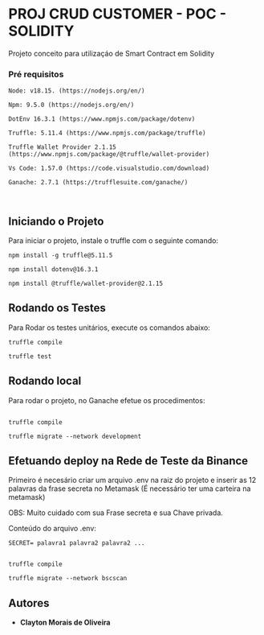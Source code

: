 # PROJ CRUD CUSTOMER - POC - SOLIDITY
Projeto conceito para utilizaçáo de Smart Contract em Solidity


### Pré requisitos

```
Node: v18.15. (https://nodejs.org/en/)

Npm: 9.5.0 (https://nodejs.org/en/)

DotEnv 16.3.1 (https://www.npmjs.com/package/dotenv)

Truffle: 5.11.4 (https://www.npmjs.com/package/truffle)

Truffle Wallet Provider 2.1.15 (https://www.npmjs.com/package/@truffle/wallet-provider)

Vs Code: 1.57.0 (https://code.visualstudio.com/download)

Ganache: 2.7.1 (https://trufflesuite.com/ganache/)



```

## Iniciando o Projeto

Para iniciar o projeto, instale o truffle com o seguinte comando:

```
npm install -g truffle@5.11.5

npm install dotenv@16.3.1

npm install @truffle/wallet-provider@2.1.15

```

## Rodando os Testes

Para Rodar os testes unitários, execute os comandos abaixo:

```
truffle compile

truffle test
```

## Rodando local

Para rodar o projeto, no Ganache efetue os procedimentos:

```

truffle compile

truffle migrate --network development

```

## Efetuando deploy na Rede de Teste da Binance

Primeiro é necesário criar um arquivo .env na raiz do projeto e inserir as 12 palavras da frase secreta no Metamask 
(É necessário ter uma carteira na metamask)

OBS: Muito cuidado com sua Frase secreta e sua Chave privada.

Conteúdo do arquivo .env: 

```
SECRET= palavra1 palavra2 palavra2 ...
```



```

truffle compile

truffle migrate --network bscscan

```

## Autores

* **Clayton Morais de Oliveira** 

